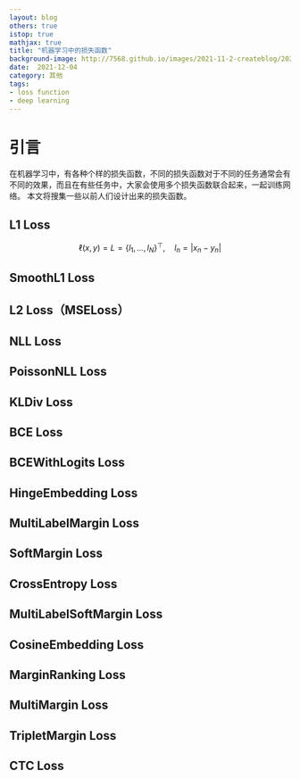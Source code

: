 ```yaml
---
layout: blog
others: true
istop: true
mathjax: true
title: "机器学习中的损失函数"
background-image: http://7568.github.io/images/2021-11-2-createblog/2021-11-02_2.jpeg
date:  2021-12-04
category: 其他
tags:
- loss function
- deep learning
---
```


# 引言

在机器学习中，有各种个样的损失函数，不同的损失函数对于不同的任务通常会有不同的效果，而且在有些任务中，大家会使用多个损失函数联合起来，一起训练网络。
本文将搜集一些以前人们设计出来的损失函数。

## L1 Loss

$$\ell(x, y) = L = \{l_1,\dots,l_N\}^\top, \quad
        l_n = \left| x_n - y_n \right|$$

## SmoothL1 Loss

## L2 Loss（MSELoss）

## NLL Loss

## PoissonNLL Loss

## KLDiv Loss

## BCE Loss

## BCEWithLogits Loss

## HingeEmbedding Loss

## MultiLabelMargin Loss

## SoftMargin Loss

## CrossEntropy Loss

## MultiLabelSoftMargin Loss

## CosineEmbedding Loss

## MarginRanking Loss

## MultiMargin Loss

## TripletMargin Loss

## CTC Loss





